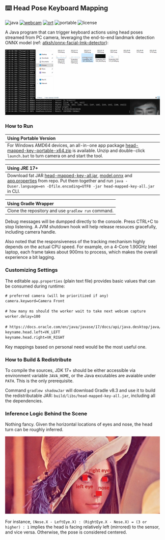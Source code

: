 
## ⌨️ Head Pose Keyboard Mapping

![java](https://img.shields.io/badge/java-17+-blue.svg)
[![webcam](https://img.shields.io/badge/com.github.sarxos:webcam--capture-0.3.12-yellow.svg)](https://github.com/sarxos/webcam-capture)
[![ort](https://img.shields.io/badge/onnxruntime-1.16.0-pink.svg)](https://github.com/microsoft/onnxruntime)
![portable](https://img.shields.io/badge/portable-win%20x64-green.svg)
![license](https://img.shields.io/badge/license-MIT%20%28inherited%29-blueviolet.svg)

A Java program that can trigger keyboard actions using head poses streamed from PC camera, leveraging the end-to-end landmark detection ONNX model (ref: [atksh/onnx-facial-lmk-detector](https://github.com/atksh/onnx-facial-lmk-detector)): 

![DemoUsage.gif](https://github.com/der3318/head-mapped-key/blob/main/imgs/DemoUsage.gif)


### How to Run

| Using Portable Version |
| :- |
| For Windows AMD64 devices, an all-in-one app package [head-mapped-key-portable-x64.zip](https://github.com/der3318/head-mapped-key/releases/download/2023.10.16/head-mapped-key-portable-x64.zip) is available. Unzip and double-click `launch.bat` to turn camera on and start the tool. |


| Using JRE 17+ |
| :- |
| Download fat JAR [head-mapped-key-all.jar](https://github.com/der3318/head-mapped-key/releases/download/2023.10.16/head-mapped-key-all.jar), [model.onnx](https://github.com/der3318/head-mapped-key/blob/main/model.onnx) and [app.properties](https://github.com/der3318/head-mapped-key/blob/main/app.properties) from repo. Put them together and run `java -Duser.language=en -Dfile.encoding=UTF8 -jar head-mapped-key-all.jar` in CLI. |


| Using Gradle Wrapper |
| :- |
| Clone the repository and use `gradlew run` command. |


Debug messages will be dumpped directly to the console. Press CTRL+C to stop listening. A JVM shutdown hook will help release resouces gracefully, including camera handle.

Also noted that the responsiveness of the tracking mechanism highly depends on the actual CPU speed. For example, on a 4-Core 1.90GHz Intel laptop, each frame takes about 900ms to process, which makes the overall experience a bit lagging.


### Customizing Settings

The editable `app.properties` (plain text file) provides basic values that can be consumed during runtime:

```txt
# preferred camera (will be prioritized if any)
camera.keyword=Camera Front

# how many ms should the worker wait to take next webcam capture
worker.delay=100

# https://docs.oracle.com/en/java/javase/17/docs/api/java.desktop/java/awt/event/KeyEvent.html
keyname.head.left=VK_LEFT
keyname.head.right=VK_RIGHT
```

Key mappings based on personal need would be the most useful one.


### How to Build & Redistribute

To compile the sources, JDK 17+ should be either accessible via environment variable `JAVA_HOME`, or the Java excutables are avaiable under `PATH`. This is the only prerequisite.

Command `gradlew shadowJar` will download Gradle v8.3 and use it to build the redistributable JAR: `build/libs/head-mapped-key-all.jar`, including all the dependencies.


### Inference Logic Behind the Scene

Nothing fancy. Given the horizontal locations of eyes and nose, the head turn can be roughly inferred.

![SampleFace.gif](https://github.com/der3318/head-mapped-key/blob/main/imgs/SampleFace.jpg)

For instance, `(Nose.X - LeftEye.X) : (RightEye.X - Nose.X) = (3 or higher) : 1` implies the head is facing relatively left (mirrored) to the sensor, and vice versa. Otherwise, the pose is considered centered.
